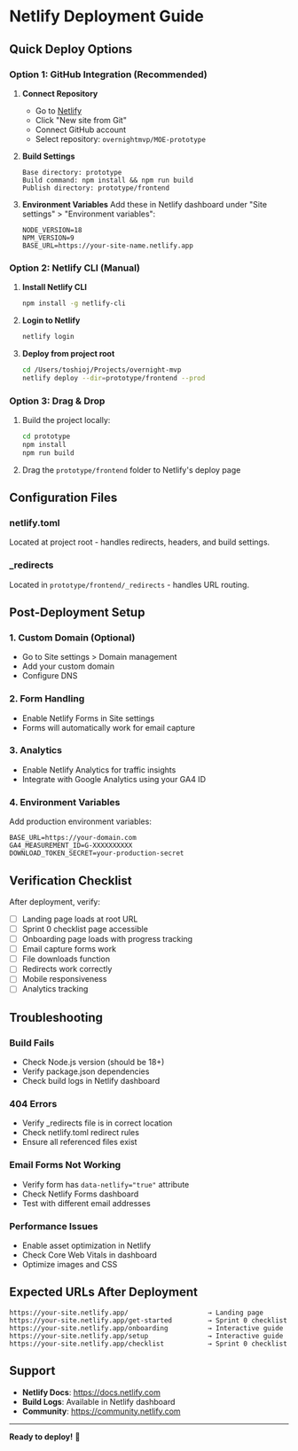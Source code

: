 # Netlify Deployment Guide

## Quick Deploy Options

### Option 1: GitHub Integration (Recommended)
1. **Connect Repository**
   - Go to [Netlify](https://netlify.com)
   - Click "New site from Git"
   - Connect GitHub account
   - Select repository: `overnightmvp/MOE-prototype`

2. **Build Settings**
   ```
   Base directory: prototype
   Build command: npm install && npm run build
   Publish directory: prototype/frontend
   ```

3. **Environment Variables**
   Add these in Netlify dashboard under "Site settings" > "Environment variables":
   ```
   NODE_VERSION=18
   NPM_VERSION=9
   BASE_URL=https://your-site-name.netlify.app
   ```

### Option 2: Netlify CLI (Manual)
1. **Install Netlify CLI**
   ```bash
   npm install -g netlify-cli
   ```

2. **Login to Netlify**
   ```bash
   netlify login
   ```

3. **Deploy from project root**
   ```bash
   cd /Users/toshioj/Projects/overnight-mvp
   netlify deploy --dir=prototype/frontend --prod
   ```

### Option 3: Drag & Drop
1. Build the project locally:
   ```bash
   cd prototype
   npm install
   npm run build
   ```

2. Drag the `prototype/frontend` folder to Netlify's deploy page

## Configuration Files

### netlify.toml
Located at project root - handles redirects, headers, and build settings.

### _redirects
Located in `prototype/frontend/_redirects` - handles URL routing.

## Post-Deployment Setup

### 1. Custom Domain (Optional)
- Go to Site settings > Domain management
- Add your custom domain
- Configure DNS

### 2. Form Handling
- Enable Netlify Forms in Site settings
- Forms will automatically work for email capture

### 3. Analytics
- Enable Netlify Analytics for traffic insights
- Integrate with Google Analytics using your GA4 ID

### 4. Environment Variables
Add production environment variables:
```
BASE_URL=https://your-domain.com
GA4_MEASUREMENT_ID=G-XXXXXXXXXX
DOWNLOAD_TOKEN_SECRET=your-production-secret
```

## Verification Checklist

After deployment, verify:
- [ ] Landing page loads at root URL
- [ ] Sprint 0 checklist page accessible
- [ ] Onboarding page loads with progress tracking
- [ ] Email capture forms work
- [ ] File downloads function
- [ ] Redirects work correctly
- [ ] Mobile responsiveness
- [ ] Analytics tracking

## Troubleshooting

### Build Fails
- Check Node.js version (should be 18+)
- Verify package.json dependencies
- Check build logs in Netlify dashboard

### 404 Errors
- Verify _redirects file is in correct location
- Check netlify.toml redirect rules
- Ensure all referenced files exist

### Email Forms Not Working
- Verify form has `data-netlify="true"` attribute
- Check Netlify Forms dashboard
- Test with different email addresses

### Performance Issues
- Enable asset optimization in Netlify
- Check Core Web Vitals in dashboard
- Optimize images and CSS

## Expected URLs After Deployment

```
https://your-site.netlify.app/                    → Landing page
https://your-site.netlify.app/get-started         → Sprint 0 checklist
https://your-site.netlify.app/onboarding          → Interactive guide
https://your-site.netlify.app/setup               → Interactive guide
https://your-site.netlify.app/checklist           → Sprint 0 checklist
```

## Support

- **Netlify Docs**: https://docs.netlify.com
- **Build Logs**: Available in Netlify dashboard
- **Community**: https://community.netlify.com

---

**Ready to deploy!** 🚀